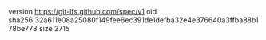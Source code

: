 version https://git-lfs.github.com/spec/v1
oid sha256:32a611e08a25080f149fee6ec391de1defba32e4e376640a3ffba88b178be778
size 2715

